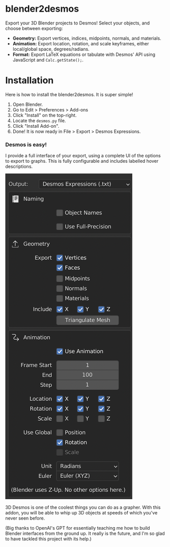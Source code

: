 # blender2desmos
Export your 3D Blender projects to Desmos! Select your objects, and choose between exporting:
- **Geometry:** Export vertices, indices, midpoints, normals, and materials.
- **Animation:** Export location, rotation, and scale keyframes, either local/global space, degrees/radians.
- **Format:** Export LaTeX equations or tabulate with Desmos' API using JavaScript and `Calc.getState();`.

# Installation
Here is how to install the blender2desmos. It is super simple!
1. Open Blender.
2. Go to Edit > Preferences > Add-ons
3. Click "Install" on the top-right.
4. Locate the `desmos.py` file.
5. Click "Install Add-on".
6. Done! It is now ready in File > Export > Desmos Expressions.

### Desmos is easy!

I provide a full interface of your export, using a complete UI of the options to export to graphs. This is fully configurable and includes labelled hover descriptions.

![](https://github.com/Heavenira/blender2desmos/blob/main/interface%20ui.png?raw=true)

3D Desmos is one of the coolest things you can do as a grapher. With this addon, you will be able to whip up 3D objects at speeds of which you've never seen before.

(Big thanks to OpenAI's GPT for essentially teaching me how to build Blender interfaces from the ground up. It really is the future, and I'm so glad to have tackled this project with its help.)
